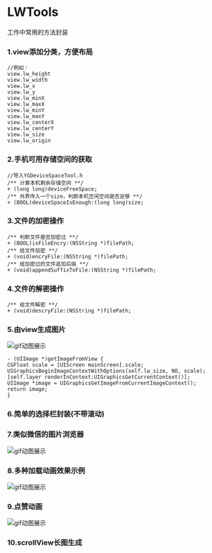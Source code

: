 # LWTools
工作中常用的方法封装

### 1.view添加分类，方便布局
```
//例如：
view.lw_height
view.lw_width
view.lw_x
view.lw_y
view.lw_minX
view.lw_maxX
view.lw_minY
view.lw_maxY
view.lw_centerX
view.lw_centerY
view.lw_size
view.lw_origin
```

### 2.手机可用存储空间的获取
```
//导入YGDeviceSpaceTool.h
/** 计算本机剩余存储空间 **/
+ (long long)deviceFreeSpace;
/** 外界传入一个size，判断本机空闲空间是否足够 **/
+ (BOOL)deviceSpaceIsEnough:(long long)size;

```

### 3.文件的加密操作
```
/** 判断文件是否加密过 **/
+ (BOOL)isFileEncry:(NSString *)filePath;
/** 给文件加密 **/
+ (void)encryFile:(NSString *)filePath;
/** 给加密过的文件追加后缀 **/
+ (void)appendSuffixToFile:(NSString *)filePath;
```

### 4.文件的解密操作
```
/** 给文件解密 **/
+ (void)descryFile:(NSString *)filePath;
```

### 5.由view生成图片
![gif动图展示](https://github.com/guyuliunian/LWTools/blob/master/从View生成图片.gif)
```
- (UIImage *)getImageFromView {
CGFloat scale = [UIScreen mainScreen].scale;
UIGraphicsBeginImageContextWithOptions(self.lw_size, NO, scale);
[self.layer renderInContext:UIGraphicsGetCurrentContext()];
UIImage *image = UIGraphicsGetImageFromCurrentImageContext();
return image;
}
```

### 6.简单的选择栏封装(不带滚动)

### 7.类似微信的图片浏览器
![gif动图展示](https://github.com/guyuliunian/LWTools/blob/master/类似微信图片浏览.gif)

### 8.多种加载动画效果示例
![gif动图展示](https://github.com/guyuliunian/LWTools/blob/master/多种加载动画.gif)

### 9.点赞动画
![gif动图展示](https://github.com/guyuliunian/LWTools/blob/master/点赞动画.gif)

### 10.scrollView长图生成
